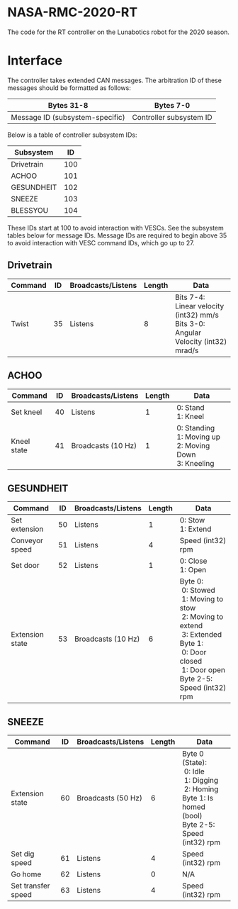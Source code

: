 NASA-RMC-2020-RT
===
The code for the RT controller on the Lunabotics robot for the 2020 season.

Interface
===
The controller takes extended CAN messages. 
The arbitration ID of these messages should be formatted as follows:

| Bytes 31-8                      | Bytes 7-0                |
|---------------------------------|--------------------------|
| Message ID (subsystem-specific) |  Controller subsystem ID |

Below is a table of controller subsystem IDs:

| Subsystem  | ID   |
|------------|------|
| Drivetrain | 100  |
| ACHOO      | 101  |
| GESUNDHEIT | 102  |
| SNEEZE     | 103  |
| BLESSYOU   | 104  |

These IDs start at 100 to avoid interaction with VESCs.
See the subsystem tables below for message IDs.
Message IDs are required to begin above 35 to avoid interaction with VESC command IDs, which go up to 27.

Drivetrain
---
| Command    | ID   | Broadcasts/Listens  | Length | Data |
|------------|------|---------------------|--------|------|
| Twist      |  35  | Listens             |   8    | Bits 7-4: Linear velocity (int32) mm/s<br>Bits 3-0: Angular Velocity (int32) mrad/s |

ACHOO
---
| Command    | ID   | Broadcasts/Listens  | Length | Data |
|------------|------|---------------------|--------|------|
| Set kneel  |  40  | Listens             |   1    | 0: Stand<br>1: Kneel |
| Kneel state|  41  | Broadcasts (10 Hz)  |   1    | 0: Standing<br>1: Moving up<br>2: Moving Down<br>3: Kneeling |

GESUNDHEIT
---
| Command    | ID   | Broadcasts/Listens    | Length | Data |
|------------|------|-----------------------|--------|------|
| Set extension  |  50  | Listens           |   1    | 0: Stow<br>1: Extend |
| Conveyor speed |  51  | Listens           |   4    | Speed (int32) rpm |
| Set door       |  52  | Listens           |   1    | 0: Close<br>1: Open |
| Extension state | 53 | Broadcasts (10 Hz) |   6    | Byte 0: <br>&nbsp;0: Stowed<br>&nbsp;1: Moving to stow<br>&nbsp;2: Moving to extend<br>&nbsp;3: Extended<br>Byte 1:<br>&nbsp;0: Door closed<br>&nbsp;1: Door open<br>Byte 2-5: Speed (int32) rpm |

SNEEZE
---
| Command    | ID   | Broadcasts/Listens  | Length | Data |
|------------|------|---------------------|--------|------|
| Extension state | 60 | Broadcasts (50 Hz) |   6    | Byte 0 (State): <br>&nbsp;0: Idle<br>&nbsp;1: Digging<br>&nbsp;2: Homing<br>Byte 1: Is homed (bool)<br>Byte 2-5: Speed (int32) rpm |
| Set dig speed |  61  | Listens  |   4    | Speed (int32) rpm |
| Go home |  62  | Listens  |   0    | N/A |
| Set transfer speed |  63  | Listens  |   4    | Speed (int32) rpm |
